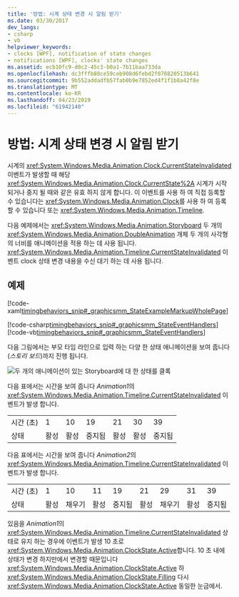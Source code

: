 ```yaml
---
title: '방법: 시계 상태 변경 시 알림 받기'
ms.date: 03/30/2017
dev_langs:
- csharp
- vb
helpviewer_keywords:
- clocks [WPF], notification of state changes
- notifications [WPF], clocks' state changes
ms.assetid: ecb10fc9-d0c2-45c3-b0a1-7b11baa733da
ms.openlocfilehash: dc3fffb88ce59ceb908d6febd2f078820513b641
ms.sourcegitcommit: 9b552addadfb57fab0b9e7852ed4f1f1b8a42f8e
ms.translationtype: MT
ms.contentlocale: ko-KR
ms.lasthandoff: 04/23/2019
ms.locfileid: "61942140"
---
```

# <a name="how-to-receive-notification-when-a-clocks-state-changes"></a>방법: 시계 상태 변경 시 알림 받기
시계의 <xref:System.Windows.Media.Animation.Clock.CurrentStateInvalidated> 이벤트가 발생할 때 해당 <xref:System.Windows.Media.Animation.Clock.CurrentState%2A> 시계가 시작 되거나 중지 될 때와 같은 유효 하지 않게 합니다. 이 이벤트를 사용 하 여 직접 등록할 수 있습니다는 <xref:System.Windows.Media.Animation.Clock>를 사용 하 여 등록할 수 있습니다 또는 <xref:System.Windows.Media.Animation.Timeline>.  
  
 다음 예제에서는 <xref:System.Windows.Media.Animation.Storyboard> 두 개의 <xref:System.Windows.Media.Animation.DoubleAnimation> 개체 두 개의 사각형의 너비를 애니메이션을 적용 하는 데 사용 됩니다. <xref:System.Windows.Media.Animation.Timeline.CurrentStateInvalidated> 이벤트 clock 상태 변경 내용을 수신 대기 하는 데 사용 됩니다.  
  
## <a name="example"></a>예제  
 [!code-xaml[timingbehaviors_snip#_graphicsmm_StateExampleMarkupWholePage](~/samples/snippets/csharp/VS_Snippets_Wpf/timingbehaviors_snip/CSharp/StateExample.xaml#_graphicsmm_stateexamplemarkupwholepage)]  
  
 [!code-csharp[timingbehaviors_snip#_graphicsmm_StateEventHandlers](~/samples/snippets/csharp/VS_Snippets_Wpf/timingbehaviors_snip/CSharp/StateExample.xaml.cs#_graphicsmm_stateeventhandlers)]
 [!code-vb[timingbehaviors_snip#_graphicsmm_StateEventHandlers](~/samples/snippets/visualbasic/VS_Snippets_Wpf/timingbehaviors_snip/visualbasic/stateexample.xaml.vb#_graphicsmm_stateeventhandlers)]  
  
 다음 그림에서는 부모 타임 라인으로 입력 하는 다양 한 상태 애니메이션을 보여 줍니다 (*스토리 보드*)까지 진행 됩니다.  
  
 ![두 개의 애니메이션이 있는 Storyboard에 대 한 상태를 클록](./media/graphicsmm-3timelines.png "graphicsmm_3timelines")  
  
 다음 표에서는 시간을 보여 줍니다 *Animation1*의 <xref:System.Windows.Media.Animation.Timeline.CurrentStateInvalidated> 이벤트가 발생 합니다.  
  
||||||||  
|-|-|-|-|-|-|-|  
|시간 (초)|1|10|19|21|30|39|  
|상태|활성|활성|중지됨|활성|활성|중지됨|  
  
 다음 표에서는 시간을 보여 줍니다 *Animation2*의 <xref:System.Windows.Media.Animation.Timeline.CurrentStateInvalidated> 이벤트가 발생 합니다.  
  
||||||||||  
|-|-|-|-|-|-|-|-|-|  
|시간 (초)|1|10|11|19|21|29|31|39|  
|상태|활성|채우기|활성|중지됨|활성|채우기|활성|중지됨|  
  
 있음을 *Animation1*의 <xref:System.Windows.Media.Animation.Timeline.CurrentStateInvalidated> 상태로 유지 하는 경우에 이벤트가 발생 10 초로 <xref:System.Windows.Media.Animation.ClockState.Active>합니다. 10 초 내에 상태가 변경 하지만에서 변경할 때문입니다 <xref:System.Windows.Media.Animation.ClockState.Active> 하 <xref:System.Windows.Media.Animation.ClockState.Filling> 다시 <xref:System.Windows.Media.Animation.ClockState.Active> 동일한 눈금에서.
